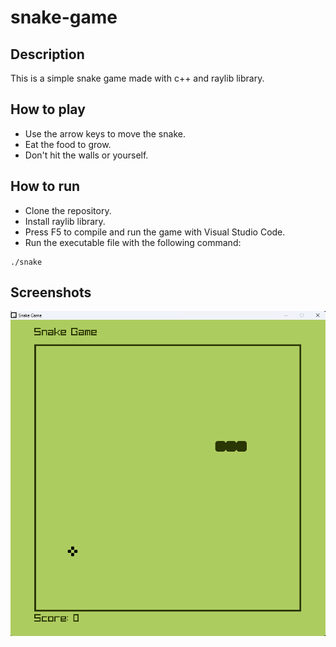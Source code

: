 # snake-game

## Description
This is a simple snake game made with c++ and raylib library.

## How to play
- Use the arrow keys to move the snake.
- Eat the food to grow.
- Don't hit the walls or yourself.

## How to run
- Clone the repository.
- Install raylib library.
- Press F5 to compile and run the game with Visual Studio Code.
- Run the executable file with the following command:
```
./snake
```

## Screenshots
![Screenshot 1](assets/screenshot/screenshot_1.png)